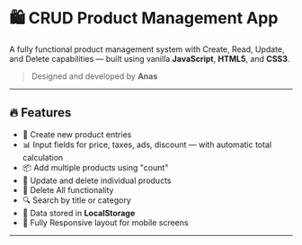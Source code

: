 # 🛍️ CRUD Product Management App

A fully functional product management system with Create, Read, Update, and Delete capabilities — built using vanilla **JavaScript**, **HTML5**, and **CSS3**.

> Designed and developed by **Anas**

---

## 🔥 Features

- 📝 Create new product entries
- 📊 Input fields for price, taxes, ads, discount — with automatic total calculation
- 📦 Add multiple products using "count"
- 🔁 Update and delete individual products
- 🧹 Delete All functionality
- 🔍 Search by title or category
- 💾 Data stored in **LocalStorage**
- 📱 Fully Responsive layout for mobile screens

---